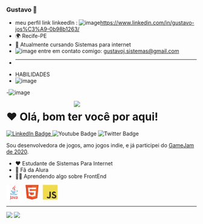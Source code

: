 ### Gustavo   👋

- meu perfil link linkeedln : ![image](https://user-images.githubusercontent.com/112762010/224693704-26f614f2-5fed-4b4b-8726-31739f27ef19.png)https://www.linkedin.com/in/gustavo-jos%C3%A9-0b98b1263/
- 🌍 Recife-PE
- 🧠 Atualmente cursando Sistemas para internet
-  ![image](https://user-images.githubusercontent.com/112762010/224694467-6e4dbbc4-b801-477e-8d25-44727295216b.png) entre em contato comigo: gustavoj.sistemas@gmail.com
-  <hr>
-  HABILIDADES
-  ![image](https://user-images.githubusercontent.com/112762010/224694967-15cd0812-78a3-4c64-9809-fafa16226b08.png)

-![image](https://user-images.githubusercontent.com/112762010/224695037-89e24cf8-f395-456f-a4d8-b6a28bd77741.png)



<img src = "banner.gif" width = "325px" align = "right">

# ❤ Olá, bom ter você por aqui!
  <div id="badges">
  <a href = "https://github.com/Gustavojl">
    <img src="https://img.shields.io/badge/LinkedIn-blue?style=for-the-badge&logo=linkedin&logoColor=white" alt="LinkedIn Badge"/>
  </a>
  <img src="https://img.shields.io/badge/YouTube-red?style=for-the-badge&logo=youtube&logoColor=white" alt="Youtube Badge"/>
  <img src="https://img.shields.io/badge/Twitter-blue?style=for-the-badge&logo=twitter&logoColor=white" alt="Twitter Badge"/>
</div>

Sou desenvolvedora de jogos, amo jogos indie, e já participei do [GameJam de 2020](https://github.com/risoflorais).

- ❤ Estudante de Sistemas Para Internet
- 💙 Fã da Alura
- 👩‍💻 Aprendendo algo sobre FrontEnd

<div>
  <img src="https://github.com/devicons/devicon/blob/master/icons/java/java-original-wordmark.svg" title="Java" alt="Java" width="40" height="40"/>&nbsp;
    <img src="https://github.com/devicons/devicon/blob/master/icons/html5/html5-original.svg" title="HTML5" alt="HTML" width="40" height="40"/>&nbsp;
  <img src="https://github.com/devicons/devicon/blob/master/icons/javascript/javascript-original.svg" title="JavaScript" alt="JavaScript" width="40" height="40"/>&nbsp;
  </div>

---


<div align = "left">
<img height = "200em" src="https://github-readme-stats.vercel.app/api/top-langs/?username=risoflorais&show_icons=true&theme=bear&count_private=true"/>
<img height = "200em" src="https://github-readme-stats.vercel.app/api?username=risoflorais&show_icons=true&show_icons=true&theme=bear&count_private=true" />
</div>
